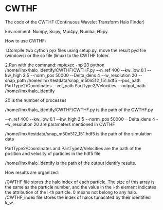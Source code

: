 # CWTHF
The code of the CWTHF (Continuous Wavelet Transform Halo Finder)

Environment: Numpy, Scipy, Mpi4py, Numba, H5py.

How to use CWTHF: 

1.Compile two cython pyx files using setup.py, move the result pyd file (windows) or the so file (linux) to the CWTHF folder.

2.Run with the command: mpiexec -np 20 python /home/limx/halo_identify/CWTHF/CWTHF.py --n_ref 400 --kw_low 0.1 --kw_high 2.5 --norm_pos 50000 --Delta_dens 4 --w_resolution 20 --snap_path /home/limx/testdata/snap_m50n512_151.hdf5 --pos_path PartType2/Coordinates --vel_path PartType2/Velocities --output_path /home/limx/halo_identify 

20 is the number of processes 

/home/limx/halo_identify/CWTHF/CWTHF.py is the path of the CWTHF.py 

--n_ref 400 --kw_low 0.1 --kw_high 2.5 --norm_pos 50000 --Delta_dens 4 --w_resolution 20 are parameters mentioned in CWTHF 

/home/limx/testdata/snap_m50n512_151.hdf5 is the path of the simulation data 

PartType2/Coordinates and PartType2/Velocities are the path of the position and velosity of particles in the hdf5 file 

/home/limx/halo_identify is the path of the output identify results.

How results are organized: 

/CWTHF file stores the halo index of each particle. The size of this array is the same as the particle number, and the value in the i-th element indicates the attribution of the i-th particle. 0 means not belong to any halo. 
/CWTHF_index file stores the index of halos tunacated by their identified k_w.
